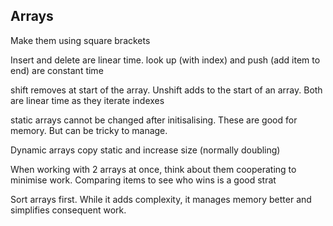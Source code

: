## Arrays

Make them using square brackets

Insert and delete are linear time. look up (with index) and push (add item to end) are constant time

shift removes at start of the array. Unshift adds to the start of an array. Both are linear time as they iterate indexes

static arrays cannot be changed after initisalising. These are good for memory. But can be tricky to manage.

Dynamic arrays copy static and increase size (normally doubling)

When working with 2 arrays at once, think about them cooperating to minimise work. Comparing items to see who wins is a good strat

Sort arrays first. While it adds complexity, it manages memory better and simplifies consequent work.